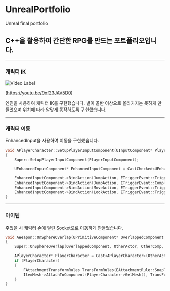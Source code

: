 # UnrealPortfolio
Unreal final portfolio

## C++을 활용하여 간단한 RPG를 만드는 포트폴리오입니다.

---

### 캐릭터 IK

![Video Label](http://img.youtube.com/vi/9xf23JAV5D0/0.jpg)

(https://youtu.be/9xf23JAV5D0)

엔진을 사용하여 캐릭터 IK를 구현했습니다.
발이 골반 이상으로 올라가지는 못하게 만들었으며 위치에 따라 알맞게 동작하도록 구현했습니다.

---

### 캐릭터 이동

EnhancedInput을 사용하여 이동을 구현했습니다.

```cpp
void APlayerCharacter::SetupPlayerInputComponent(UInputComponent* PlayerInputComponent)
{
	Super::SetupPlayerInputComponent(PlayerInputComponent);

	UEnhancedInputComponent* EnhancedInputComponent = CastChecked<UEnhancedInputComponent>(PlayerInputComponent);

	EnhancedInputComponent->BindAction(JumpAction, ETriggerEvent::Triggered, this, &ACharacter::Jump);
	EnhancedInputComponent->BindAction(JumpAction, ETriggerEvent::Completed, this, &ACharacter::StopJumping);
	EnhancedInputComponent->BindAction(MoveAction, ETriggerEvent::Triggered, this, &APlayerCharacter::Move);
	EnhancedInputComponent->BindAction(LookAction, ETriggerEvent::Triggered, this, &APlayerCharacter::Look);
}
```

---

### 아이템

주웠을 시 캐릭터 손에 달린 Socket으로 이동하게 만들었습니다.

```cpp
void AWeapon::OnSphereOverlap(UPrimitiveComponent* OverlappedComponent, AActor* OtherActor, UPrimitiveComponent* OtherComp, int32 OtherBodyIndex, bool bFromSweep, const FHitResult& SweepResult)
{
	Super::OnSphereOverlap(OverlappedComponent, OtherActor, OtherComp, OtherBodyIndex, bFromSweep, SweepResult);

	APlayerCharacter* PlayerCharacter = Cast<APlayerCharacter>(OtherActor);
	if (PlayerCharacter)
	{
		FAttachmentTransformRules TransFormRules(EAttachmentRule::SnapToTarget,true);
		ItemMesh->AttachToComponent(PlayerCharacter->GetMesh(), TransFormRules,FName("RightHandSocket"));
	}
}
```
